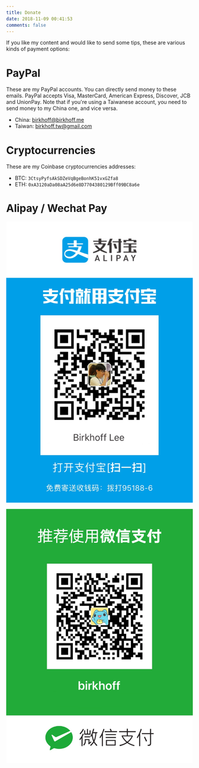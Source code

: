 ```yaml
---
title: Donate
date: 2018-11-09 00:41:53
comments: false
---
```

If you like my content and would like to send some tips, these are various kinds of payment options:

# PayPal

These are my PayPal accounts. You can directly send money to these emails. PayPal accepts Visa, MasterCard, American Express, Discover, JCB and UnionPay. Note that if you're using a Taiwanese account, you need to send money to my China one, and vice versa.

* China: birkhoff@birkhoff.me
* Taiwan: birkhoff.tw@gmail.com

# Cryptocurrencies

These are my Coinbase cryptocurrencies addresses:

* BTC: `3CtsyPyfsAkSDZeVqBgeBonhK51vxGZfa8`
* ETH: `0xA3120aDa08aA25d6e8D7704380129Bff09BC8a6e`

# Alipay / Wechat Pay

![](alipay-code.png)

![](wechatpay-code.png)
